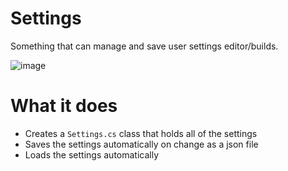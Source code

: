 # Settings
Something that can manage and save user settings editor/builds.

![image](https://media.discordapp.net/attachments/461266635383111680/767494123330207744/unknown.png)

# What it does
- Creates a `Settings.cs` class that holds all of the settings
- Saves the settings automatically on change as a json file
- Loads the settings automatically
